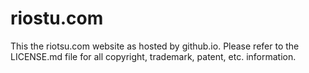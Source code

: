 riostu.com
=====================

This the riotsu.com website as hosted by github.io.  Please refer to the LICENSE.md file for all copyright, trademark, patent, etc. information.

